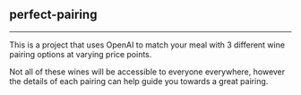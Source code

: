 ## perfect-pairing
---
This is a project that uses OpenAI to match your meal with 3 different wine pairing options at varying price points.

Not all of these wines will be accessible to everyone everywhere, however the details of each pairing can help guide you towards a great pairing.
